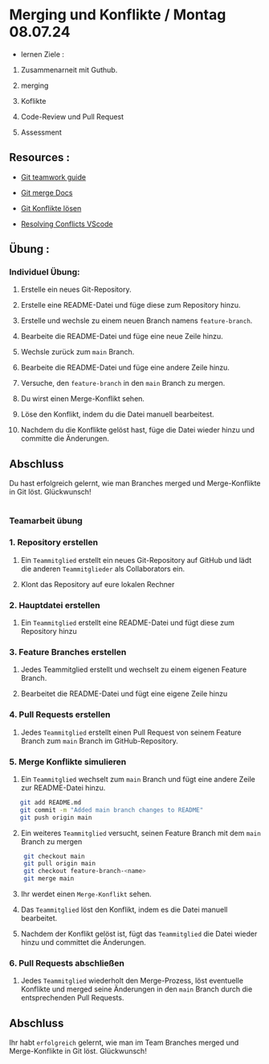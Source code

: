 # Merging und Konflikte / Montag 08.07.24

- lernen Ziele :

1. Zusammenarneit mit Guthub.

2. merging

3. Koflikte

4. Code-Review und Pull Request

5. Assessment

## Resources :

- [Git teamwork guide](https://github.com/meyskens/git-teamwork-guide/blob/master/workflow.md)

- [Git merge Docs](https://git-scm.com/docs/git-merge)

- [Git Konflikte lösen](https://git-scm.com/book/en/v2/Git-Branching-Basic-Branching-and-Merging)

- [Resolving Conflicts VScode](https://www.youtube.com/watch?v=dpahpzY5Lyk)

## Übung :

### Individuel Übung:

1. Erstelle ein neues Git-Repository.

2. Erstelle eine README-Datei und füge diese zum Repository hinzu.

3. Erstelle und wechsle zu einem neuen Branch namens `feature-branch`.

4. Bearbeite die README-Datei und füge eine neue Zeile hinzu.

5. Wechsle zurück zum `main` Branch.

6. Bearbeite die README-Datei und füge eine andere Zeile hinzu.

7. Versuche, den `feature-branch` in den `main` Branch zu mergen.

8. Du wirst einen Merge-Konflikt sehen.

9. Löse den Konflikt, indem du die Datei manuell bearbeitest.

10. Nachdem du die Konflikte gelöst hast, füge die Datei wieder hinzu und committe die Änderungen.

## Abschluss

Du hast erfolgreich gelernt, wie man Branches merged und Merge-Konflikte in Git löst. Glückwunsch!

#

### Teamarbeit übung

### 1. Repository erstellen

1. Ein `Teammitglied` erstellt ein neues Git-Repository auf GitHub und lädt die anderen `Teammitglieder` als Collaborators ein.

2. Klont das Repository auf eure lokalen Rechner

### 2. Hauptdatei erstellen

1. Ein `Teammitglied` erstellt eine README-Datei und fügt diese zum Repository hinzu

### 3. Feature Branches erstellen

1. Jedes Teammitglied erstellt und wechselt zu einem eigenen Feature Branch.

2. Bearbeitet die README-Datei und fügt eine eigene Zeile hinzu

### 4. Pull Requests erstellen

1. Jedes `Teammitglied` erstellt einen Pull Request von seinem Feature Branch zum `main` Branch im GitHub-Repository.

### 5. Merge Konflikte simulieren

1. Ein `Teammitglied` wechselt zum `main` Branch und fügt eine andere Zeile zur README-Datei hinzu.

```sh
   git add README.md
   git commit -m "Added main branch changes to README"
   git push origin main
```

2. Ein weiteres `Teammitglied` versucht, seinen Feature Branch mit dem `main` Branch zu mergen

```sh
    git checkout main
    git pull origin main
    git checkout feature-branch-<name>
    git merge main
```

3. Ihr werdet einen `Merge-Konflikt` sehen.

4. Das `Teammitglied` löst den Konflikt, indem es die Datei manuell bearbeitet.

5. Nachdem der Konflikt gelöst ist, fügt das `Teammitglied` die Datei wieder hinzu und committet die Änderungen.

### 6. Pull Requests abschließen

1. Jedes `Teammitglied` wiederholt den Merge-Prozess, löst eventuelle Konflikte und merged seine Änderungen in den `main` Branch durch die entsprechenden Pull Requests.

## Abschluss

Ihr habt `erfolgreich` gelernt, wie man im Team Branches merged und Merge-Konflikte in Git löst. Glückwunsch!
